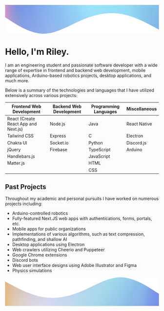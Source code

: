 ![](./wave.png)
# Hello, I'm Riley.
I am an engineering student and passionate software developer with a wide range of expertise in frontend and backend web development, mobile applications, Arduino-based robotics projects, desktop applications, and much more.

Below is a summary of the technologies and languages that I have utilized extensively across various projects:

| Frontend Web Development             | Backend Web Development | Programming Languages | Miscellaneous |
|--------------------------------------|-------------------------|-----------------------|---------------|
| React (Create React App and Next.js) | Node.js                 | Java                  | React Native  |
| Tailwind CSS                         | Express                 | C                     | Electron      |
| Chakra UI                            | Socket.io               | Python                | Discord.js    |
| jQuery                               | Firebase                | TypeScript            | Arduino       |
| Handlebars.js                        |                         | JavaScript            |               |
| Matter.js                            |                         | HTML                  |               |
|                                      |                         | CSS                   |               |


## Past Projects
Throughout my academic and personal pursuits I have worked on numerous projects including:

- Arduino-controlled robotics
- Fully-featured Next.JS web apps with authentications, forms, portals, etc.
- Mobile apps for public organizations
- Implementations of various algorithms, such as text compression, pathfinding, and shallow AI
- Desktop applications using Electron
- Web crawlers utilizing Cheerio and Puppeteer
- Google Chrome extensions
- Discord bots
- Web user interface designs using Adobe Illustrator and Figma
- Physics simulations

![](./wave2.png)
